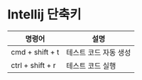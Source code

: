# Intellij 단축키
| 명령어 | 설명 |
| --- | --- |
| cmd + shift + t | 테스트 코드 자동 생성 |
| ctrl + shift + r | 테스트 코드 실행 |